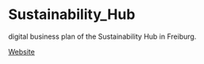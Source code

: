 # Sustainability_Hub
digital business plan of the Sustainability Hub in Freiburg.

[Website](https://sungsy.github.io/Sustainability_Hub/)
